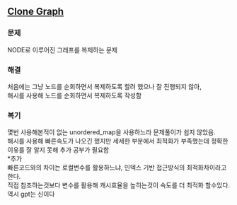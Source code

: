 ## [Clone Graph](https://leetcode.com/problems/clone-graph/description/?envType=problem-list-v2&envId=rab78cw1)

### 문제
NODE로 이루어진 그래프를 복제하는 문제

### 해결
처음에는 그냥 노드를 순회하면서 복제하도록 할려 했으나 잘 진행되지 않아,<br/>
해시를 사용해 노드를 순회하면서 복제하도록 작성함

### 복기
몇번 사용해본적이 없는 unordered_map을 사용하느라 문제풀이가 쉽지 않았음. <br/>
해시를 사용해 빠른속도가 나오긴 했지만 세세한 부분에서 최적화가 부족했는데 정확한 이유를 잘 알지 못해 추가 공부가 필요함 <br/>
*추가 <br/>
빠른코드와의 차이는 로컬변수를 활용하느냐, 인덱스 기반 접근방식의 최적화차이라고 한다. <br/>
직접 참조하는것보다 변수를 활용해 캐시효율을 높히는것이 속도를  더 최적화 할수있다. <br/>
역시 gpt는 신이다

